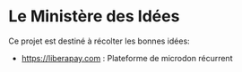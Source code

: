 # Le Ministère des Idées

Ce projet est destiné à récolter les bonnes idées:

- <https://liberapay.com> : Plateforme de microdon récurrent
